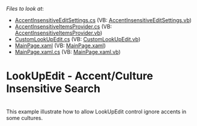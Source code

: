 <!-- default file list -->
*Files to look at*:

* [AccentInsensitiveEditSettings.cs](./CS/AccentInsensitiveEditSettings.cs) (VB: [AccentInsensitiveEditSettings.vb](./VB/AccentInsensitiveEditSettings.vb))
* [AccentInsensitiveItemsProvider.cs](./CS/AccentInsensitiveItemsProvider.cs) (VB: [AccentInsensitiveItemsProvider.vb](./VB/AccentInsensitiveItemsProvider.vb))
* [CustomLookUpEdit.cs](./CS/CustomLookUpEdit.cs) (VB: [CustomLookUpEdit.vb](./VB/CustomLookUpEdit.vb))
* [MainPage.xaml](./CS/MainPage.xaml) (VB: [MainPage.xaml](./VB/MainPage.xaml))
* [MainPage.xaml.cs](./CS/MainPage.xaml.cs) (VB: [MainPage.xaml.vb](./VB/MainPage.xaml.vb))
<!-- default file list end -->
# LookUpEdit - Accent/Culture Insensitive Search


<p><br />
This example illustrate how to allow LookUpEdit control  ignore accents in some cultures.</p>

<br/>


